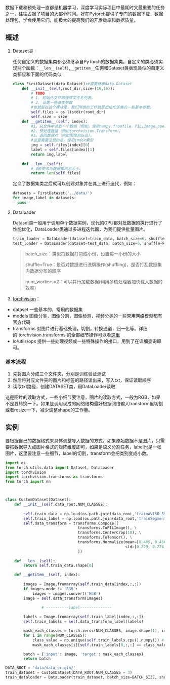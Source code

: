 数据下载和预处理一直都是机器学习，深度学习实际项目中最耗时又最重要的任务之一，往往占据了项目的大部分时间。好在Pytorch提供了专门的数据下载，数据处理包，学会使用它们，能极大的提高我们的开发效率和数据质量。

## 概述

1. Dataset类

   任何自定义的数据集类都必须继承自PyTorch的数据集类。自定义的类必须实现两个函数：`__len__(self)`,`__getitem__`任何和Dataset类表现类似的自定义类都应和下面的代码类似

   ```python
   class FirstDataset(data.Dataset):#需要继承data.Dataset
       def __init__(self,root_dir,size=(16,16)):
           # TODO
           # 1. 初始化文件路径或文件名列表。
           # 2. 设置一些基本参数
           #也就是在这个模块里，我们所做的工作就是初始化该类的一些基本参数。
           self.files = os.listdir(root_dir)
           self.size = size
       def __getitem__(self, index):
           #1。从文件中读取一个数据（例如，使用numpy.fromfile，PIL.Image.open）。
           #2。预处理数据（例如torchvision.Transform）。
           #3。返回数据对（例如图像和标签）。
           #这里需要注意的是，使用index索引
           img = self.files[index][0]
           label = self.files[index][1]
           return img,label
           
       def __len__(self):
           # 将0更改为数据集的总大小。
           return len(self.files)
   
   ```

   定义了数据集类之后就可以创建对象并在其上进行迭代，例如：

   ```python
   datasets = FirstDataset('../data/')
   for image,label in datasets:
     pass
   ```

   

2. Dataloader

   Dataset类一般用于调用单个数据实例，现代的GPU都对批数据的执行进行了性能优化，DataLoader类通过多进程迭代器，为我们提供批量图片。

   ```python
   train_loader = DataLoader(dataset=train_data, batch_size=6, shuffle=True ，num_workers=4)
   test_loader = DataLoader(dataset=test_data, batch_size=6, shuffle=False，num_workers=4)
   ```

   >batch_size：类似将数据打包成小份，设置每一小份的大小
   >
   >shuffle=True：是否对数据进行洗牌操作(shuffling)，是否打乱数据集内数据分布的顺序
   >
   >num_workers=2：可以并行加载数据(利用多核处理器加快载入数据的效率）

3. [torchvision](https://pytorch.org/docs/master/torchvision/index.html)：
  - dataset 一些基本的，常用的数据集
  - models 图像分类，图像分割，图像检测，视频分类的一些常用网络模型都有官方代码
  - transforms 对图片进行基础处理，切割，转换通道，归一化等。详细的'torchvision.transforms'的全部细节操作可以看[这里](https://www.jianshu.com/p/1ae863c1e66d)
  - io/utils/ops 提供一些处理视频或一些特殊操作的接口，用到了在详细查询即可。

### 基本流程

1. 先将图片分成三个文件夹，分别是训练验证测试
2. 然后将对应文件夹的图片和标签的路径读出来，写入txt，保证读取顺序
3. 读取txt路径，创建DATASET类，用DataLoader读取

这是图片的读取方式，一些小细节要注意，图片的读取方式，一般为RGB，如果不是要转换一下。如果是调用现成的网络结构最好根据网络输入transform里切割或者resize一下，减少调整shape的工作量。

## 实例

要根据自己的数据格式来具体调整导入数据的方式，如果原始数据不是图片，只需要把数据导入成图片格式的矩阵维度即可，如果是语义分割任务，label也是一张图片，这里要注意一些细节，label的切割，transform会把类别变成小数。

```python
import os
from torch.utils.data import Dataset, DataLoader
import torchvision
import torchvision.transforms as transforms
from torch import nn



class CustomDataset(Dataset):
    def __init__(self,data_root,NUM_CLASSES):
        
        self.train_data = np.load(os.path.join(data_root,'trainAVISO-SSH_2000-2010.npy'))
        self.train_label = np.load(os.path.join(data_root,'trainSegmentation_2000-2010.npy'))
        self.data_transform = transforms.Compose([
                                transforms.ToPILImage(), \
                                transforms.CenterCrop(10), \
                                transforms.ToTensor(), \
                                transforms.Normalize(mean=[0.485, 0.456, 0.406],
                                                     std=[0.229, 0.224, 0.225])
                                ])
        
    def __len__(self):
        return self.train_data.shape[0]

    def __getitem__(self, index):
      
        images = Image.fromarray(self.train_data[index,:,:])
        if images.mode != 'RGB':
            images = images.convert('RGB')
        image = self.data_transform(images)
        
				# ----------label--------------

        labels = Image.fromarray(self.train_label[index,:,:])
        self.train_labels = self.data_transform_label(labels)

        mask_each_classes = torch.zeros(NUM_CLASSES, image.shape[1], image.shape[2])
        for i in range(NUM_CLASSES):
            class_value = np.unique(self.train_labels.cpu().numpy()) # 类别经过归一化不再是 0，1，2
            mask_each_classes[i][self.train_labels[0,:,:] == class_value[i]] = 1

        batch = {'input': image, 'target': mask_each_classes}
        return batch
```
```python
DATA_ROOT = 'data/data_origin/'    
train_dataset = CustomDataset(DATA_ROOT,NUM_CLASSES = 3)
train_dataloader = DataLoader(train_dataset, batch_size=BATCH_SIZE, shuffle=True, num_workers=0)
```

